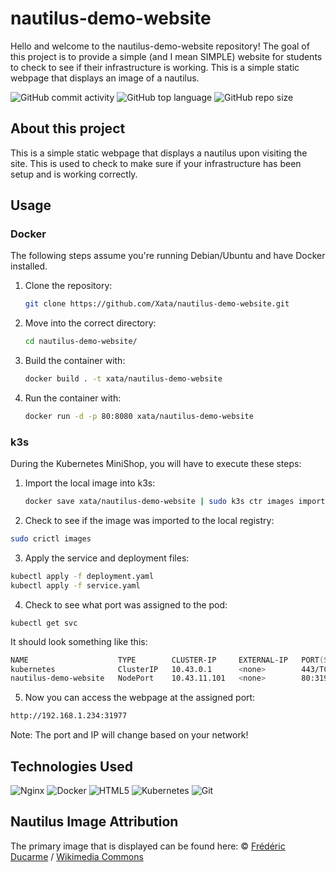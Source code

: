 # nautilus-demo-website
Hello and welcome to the nautilus-demo-website repository! The goal of this project is to provide a simple (and I mean SIMPLE) website for students to check to see if their infrastructure is working.
This is a simple static webpage that displays an image of a nautilus. 

![GitHub commit activity](https://img.shields.io/github/commit-activity/t/Xata/nautilus-demo-website?style=for-the-badge)
![GitHub top language](https://img.shields.io/github/languages/top/Xata/nautilus-demo-website?style=for-the-badge)
![GitHub repo size](https://img.shields.io/github/repo-size/Xata/nautilus-demo-website?style=for-the-badge)

## About this project

This is a simple static webpage that displays a nautilus upon visiting the site. This is used to check to make sure if your infrastructure has been setup and is working correctly. 

## Usage

### Docker
The following steps assume you're running Debian/Ubuntu and have Docker installed.

1. Clone the repository:
   ```zsh
   git clone https://github.com/Xata/nautilus-demo-website.git
   ```
2. Move into the correct directory:
   ```zsh
   cd nautilus-demo-website/
   ```

3. Build the container with:
   ```zsh
   docker build . -t xata/nautilus-demo-website
   ```

4. Run the container with:
   ```zsh
   docker run -d -p 80:8080 xata/nautilus-demo-website
   ```

### k3s

During the Kubernetes MiniShop, you will have to execute these steps:
1. Import the local image into k3s:
   ```zsh
   docker save xata/nautilus-demo-website | sudo k3s ctr images import -
   ```

2. Check to see if the image was imported to the local registry:
```zsh
sudo crictl images
```

3. Apply the service and deployment files:
```zsh
kubectl apply -f deployment.yaml
kubectl apply -f service.yaml
```

4. Check to see what port was assigned to the pod:
```
kubectl get svc
```

It should look something like this:
```zsh
NAME                    TYPE        CLUSTER-IP     EXTERNAL-IP   PORT(S)        AGE
kubernetes              ClusterIP   10.43.0.1      <none>        443/TCP        28m
nautilus-demo-website   NodePort    10.43.11.101   <none>        80:31977/TCP   11m
```

5. Now you can access the webpage at the assigned port:
```zsh
http://192.168.1.234:31977
```
Note: The port and IP will change based on your network!


## Technologies Used

![Nginx](https://img.shields.io/badge/nginx-%23009639.svg?style=for-the-badge&logo=nginx&logoColor=white)
![Docker](https://img.shields.io/badge/docker-%230db7ed.svg?style=for-the-badge&logo=docker&logoColor=white)
![HTML5](https://img.shields.io/badge/html5-%23E34F26.svg?style=for-the-badge&logo=html5&logoColor=white)
![Kubernetes](https://img.shields.io/badge/kubernetes-%23326ce5.svg?style=for-the-badge&logo=kubernetes&logoColor=white)
![Git](https://img.shields.io/badge/git-%23F05033.svg?style=for-the-badge&logo=git&logoColor=white)

## Nautilus Image Attribution
The primary image that is displayed can be found here: 
© <a href="/wiki/User:FredD" title="User:FredD">Frédéric Ducarme</a>&nbsp;/&nbsp;<a href="/wiki/Main_Page" title="Main Page">Wikimedia Commons</a>
